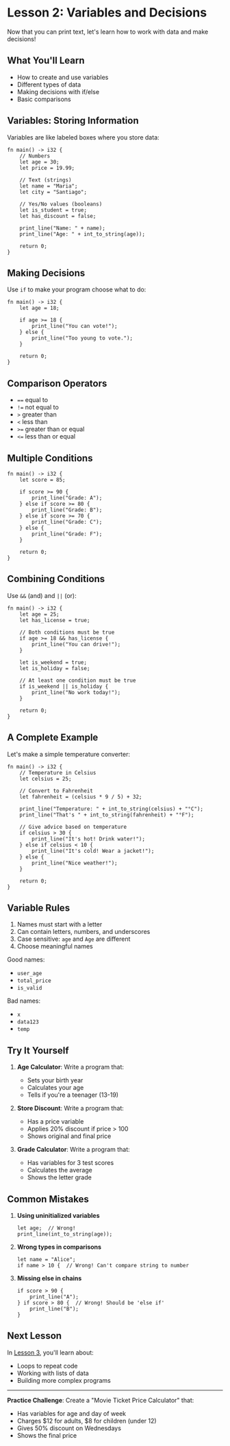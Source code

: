 # Lesson 2: Variables and Decisions

Now that you can print text, let's learn how to work with data and make decisions!

## What You'll Learn

- How to create and use variables
- Different types of data
- Making decisions with if/else
- Basic comparisons

## Variables: Storing Information

Variables are like labeled boxes where you store data:

```tempo
fn main() -> i32 {
    // Numbers
    let age = 30;
    let price = 19.99;
    
    // Text (strings)
    let name = "Maria";
    let city = "Santiago";
    
    // Yes/No values (booleans)
    let is_student = true;
    let has_discount = false;
    
    print_line("Name: " + name);
    print_line("Age: " + int_to_string(age));
    
    return 0;
}
```

## Making Decisions

Use `if` to make your program choose what to do:

```tempo
fn main() -> i32 {
    let age = 18;
    
    if age >= 18 {
        print_line("You can vote!");
    } else {
        print_line("Too young to vote.");
    }
    
    return 0;
}
```

## Comparison Operators

- `==` equal to
- `!=` not equal to
- `>` greater than
- `<` less than
- `>=` greater than or equal
- `<=` less than or equal

## Multiple Conditions

```tempo
fn main() -> i32 {
    let score = 85;
    
    if score >= 90 {
        print_line("Grade: A");
    } else if score >= 80 {
        print_line("Grade: B");
    } else if score >= 70 {
        print_line("Grade: C");
    } else {
        print_line("Grade: F");
    }
    
    return 0;
}
```

## Combining Conditions

Use `&&` (and) and `||` (or):

```tempo
fn main() -> i32 {
    let age = 25;
    let has_license = true;
    
    // Both conditions must be true
    if age >= 18 && has_license {
        print_line("You can drive!");
    }
    
    let is_weekend = true;
    let is_holiday = false;
    
    // At least one condition must be true
    if is_weekend || is_holiday {
        print_line("No work today!");
    }
    
    return 0;
}
```

## A Complete Example

Let's make a simple temperature converter:

```tempo
fn main() -> i32 {
    // Temperature in Celsius
    let celsius = 25;
    
    // Convert to Fahrenheit
    let fahrenheit = (celsius * 9 / 5) + 32;
    
    print_line("Temperature: " + int_to_string(celsius) + "°C");
    print_line("That's " + int_to_string(fahrenheit) + "°F");
    
    // Give advice based on temperature
    if celsius > 30 {
        print_line("It's hot! Drink water!");
    } else if celsius < 10 {
        print_line("It's cold! Wear a jacket!");
    } else {
        print_line("Nice weather!");
    }
    
    return 0;
}
```

## Variable Rules

1. Names must start with a letter
2. Can contain letters, numbers, and underscores
3. Case sensitive: `age` and `Age` are different
4. Choose meaningful names

Good names:
- `user_age`
- `total_price`
- `is_valid`

Bad names:
- `x`
- `data123`
- `temp`

## Try It Yourself

1. **Age Calculator**: Write a program that:
   - Sets your birth year
   - Calculates your age
   - Tells if you're a teenager (13-19)

2. **Store Discount**: Write a program that:
   - Has a price variable
   - Applies 20% discount if price > 100
   - Shows original and final price

3. **Grade Calculator**: Write a program that:
   - Has variables for 3 test scores
   - Calculates the average
   - Shows the letter grade

## Common Mistakes

1. **Using uninitialized variables**
   ```tempo
   let age;  // Wrong!
   print_line(int_to_string(age));
   ```

2. **Wrong types in comparisons**
   ```tempo
   let name = "Alice";
   if name > 10 {  // Wrong! Can't compare string to number
   ```

3. **Missing else in chains**
   ```tempo
   if score > 90 {
       print_line("A");
   } if score > 80 {  // Wrong! Should be 'else if'
       print_line("B");
   }
   ```

## Next Lesson

In [Lesson 3](lesson3.md), you'll learn about:
- Loops to repeat code
- Working with lists of data
- Building more complex programs

---

**Practice Challenge**: Create a "Movie Ticket Price Calculator" that:
- Has variables for age and day of week
- Charges $12 for adults, $8 for children (under 12)
- Gives 50% discount on Wednesdays
- Shows the final price